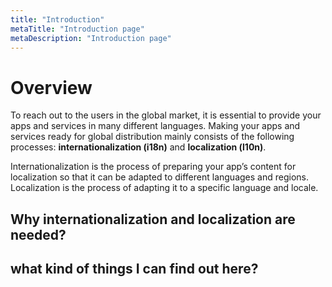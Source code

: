 ```yaml
---
title: "Introduction"
metaTitle: "Introduction page"
metaDescription: "Introduction page"
---
```



# Overview
To reach out to the users in the global market,
it is essential to provide your apps and services in many different languages.
Making your apps and services ready for global distribution mainly consists of the following processes:
**internationalization (i18n)** and **localization (l10n)**.

Internationalization is the process of preparing your app’s content for localization so that it can be adapted to different languages and regions. Localization is the process of adapting it to a specific language and locale.

## Why internationalization and localization are needed?


## what kind of things I can find out here?


